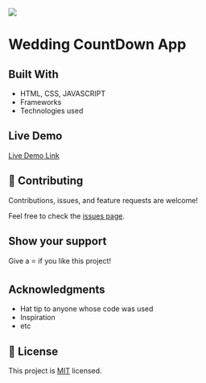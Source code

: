 ![](https://img.shields.io/badge/Microverse-blueviolet)

# Wedding CountDown App


## Built With

- HTML, CSS, JAVASCRIPT
- Frameworks
- Technologies used

## Live Demo

[Live Demo Link](https://ice949.github.io/CountDown-App/#)



## 🤝 Contributing

Contributions, issues, and feature requests are welcome!

Feel free to check the [issues page](../../issues/).

## Show your support

Give a ⭐️ if you like this project!

## Acknowledgments

- Hat tip to anyone whose code was used
- Inspiration
- etc

## 📝 License

This project is [MIT](./MIT.md) licensed.
